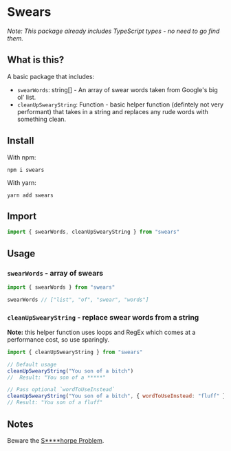 # Swears
_Note: This package already includes TypeScript types - no need to go find them._

## What is this?

A basic package that includes:

* `swearWords`: string[] - An array of swear words taken from Google's big ol' list.
* `cleanUpSwearyString`: Function - basic helper function (defintely not very performant) that takes in a string and replaces any rude words with something clean.

## Install

With npm:
```console
npm i swears
```

With yarn:
```console
yarn add swears
```

## Import

```javascript
import { swearWords, cleanUpSwearyString } from "swears"
```
## Usage

### `swearWords` - array of swears

```javascript
import { swearWords } from "swears"

swearWords // ["list", "of", "swear", "words"]
```

### `cleanUpSwearyString` - replace swear words from a string
__Note:__ this helper function uses loops and RegEx which comes at a performance cost, so use sparingly.


```javascript
import { cleanUpSwearyString } from "swears"

// Default usage
cleanUpSwearyString("You son of a bitch")
//  Result: "You son of a *****"

// Pass optional `wordToUseInstead`
cleanUpSwearyString("You son of a bitch", { wordToUseInstead: "fluff" })
// Result: "You son of a fluff"
```

## Notes

Beware the [S****horpe Problem](https://en.wikipedia.org/wiki/Scunthorpe_problem).
